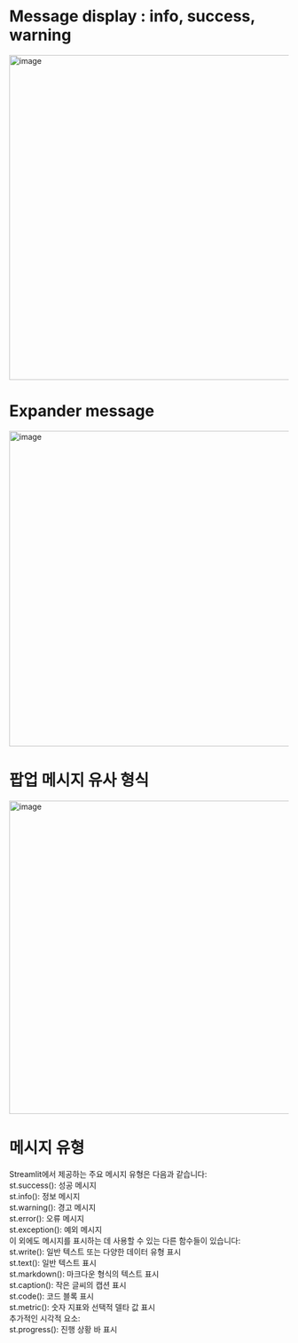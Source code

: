 # Message display : info, success, warning
<img width="586" alt="image" src="https://github.com/user-attachments/assets/b121fb5c-5858-4a3e-95c4-64c01ba2e112">

# Expander message 
<img width="569" alt="image" src="https://github.com/user-attachments/assets/fd2d7d49-a440-42f8-aac6-d5c683622993">

# 팝업 메시지 유사 형식 
<img width="565" alt="image" src="https://github.com/user-attachments/assets/07a84618-747f-43f4-8096-398f53ac618f">


# 메시지 유형 
Streamlit에서 제공하는 주요 메시지 유형은 다음과 같습니다:   
  st.success(): 성공 메시지  
  st.info(): 정보 메시지  
  st.warning(): 경고 메시지  
  st.error(): 오류 메시지  
  st.exception(): 예외 메시지  
이 외에도 메시지를 표시하는 데 사용할 수 있는 다른 함수들이 있습니다:    
  st.write(): 일반 텍스트 또는 다양한 데이터 유형 표시  
  st.text(): 일반 텍스트 표시  
  st.markdown(): 마크다운 형식의 텍스트 표시   
  st.caption(): 작은 글씨의 캡션 표시  
  st.code(): 코드 블록 표시  
  st.metric(): 숫자 지표와 선택적 델타 값 표시  
추가적인 시각적 요소:   
  st.progress(): 진행 상황 바 표시   
